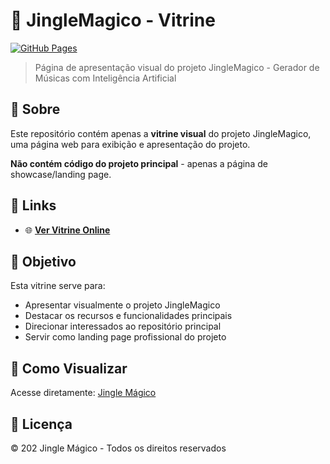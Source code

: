 # 🎵 JingleMagico - Vitrine

[![GitHub Pages](https://img.shields.io/badge/GitHub%20Pages-Live-brightgreen)](https://davidassef.github.io/JingleMagico-Vitrine/)

> Página de apresentação visual do projeto JingleMagico - Gerador de Músicas com Inteligência Artificial

## 📖 Sobre

Este repositório contém apenas a **vitrine visual** do projeto JingleMagico, uma página web para exibição e apresentação do projeto.

**Não contém código do projeto principal** - apenas a página de showcase/landing page.

## 🔗 Links

- 🌐 **[Ver Vitrine Online](https://www.jinglemagico.com.br/)**

## 🎯 Objetivo

Esta vitrine serve para:
- Apresentar visualmente o projeto JingleMagico
- Destacar os recursos e funcionalidades principais
- Direcionar interessados ao repositório principal
- Servir como landing page profissional do projeto

## 🚀 Como Visualizar

Acesse diretamente: [Jingle Mágico](https:/www.jinglemagico.com.br/)

## 📄 Licença

© 202 Jingle Mágico - Todos os direitos reservados
